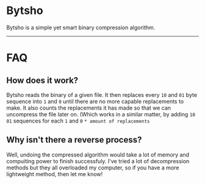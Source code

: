 # Bytsho
Bytsho is a simple yet smart binary compression algorithm. 
___
# FAQ


## How does it work?
Bytsho reads the binary of a given file. It then replaces every `10` and `01` byte sequence into `1` and `0` until there are no more capable replacements to make. It also counts the replacements it has made so that we can uncompress the file later on. (Which works in a similar matter, by adding `10` `01` sequences for each `1` and `0` `* amount of replacements`

## Why isn't there a reverse process? 
Well, undoing the compressed algorithm would take a lot of memory and compuiting power to finish successfuly. I've tried a lot of decompression methods but they all overloaded my computer, so if you have a more lightweight method, then let me know!
